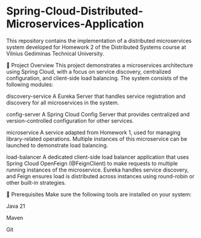 # Spring-Cloud-Distributed-Microservices-Application
This repository contains the implementation of a distributed microservices system developed for Homework 2 of the Distributed Systems course at Vilnius Gediminas Technical University.

📘 Project Overview
This project demonstrates a microservices architecture using Spring Cloud, with a focus on service discovery, centralized configuration, and client-side load balancing. The system consists of the following modules:

discovery-service
A Eureka Server that handles service registration and discovery for all microservices in the system.

config-server
A Spring Cloud Config Server that provides centralized and version-controlled configuration for other services.

microservice
A service adapted from Homework 1, used for managing library-related operations. Multiple instances of this microservice can be launched to demonstrate load balancing.

load-balancer
A dedicated client-side load balancer application that uses Spring Cloud OpenFeign (@FeignClient) to make requests to multiple running instances of the microservice. Eureka handles service discovery, and Feign ensures load is distributed across instances using round-robin or other built-in strategies.

🚀 Prerequisites
Make sure the following tools are installed on your system:

Java 21

Maven

Git

